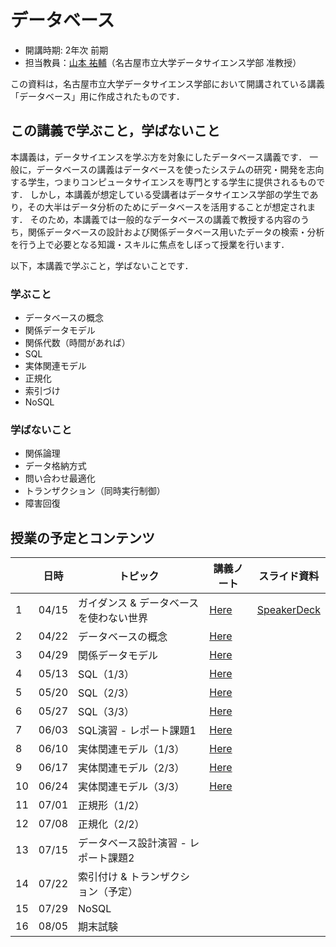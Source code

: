 # データベース

* 開講時期: 2年次 前期
* 担当教員：[山本 祐輔](https://hontolab.org/)（名古屋市立大学データサイエンス学部 准教授）

この資料は，名古屋市立大学データサイエンス学部において開講されている講義「データベース」用に作成されたものです．

<!--
本資料はオンライン上でも閲覧できますし，PDF資料として保存することも可能です．
PDF資料が欲しい方は[コチラ]()からダウンロードしてください．
-->


## この講義で学ぶこと，学ばないこと
本講義は，データサイエンスを学ぶ方を対象にしたデータベース講義です．
一般に，データベースの講義はデータベースを使ったシステムの研究・開発を志向する学生，つまりコンピュータサイエンスを専門とする学生に提供されるものです．
しかし，本講義が想定している受講者はデータサイエンス学部の学生であり，その大半はデータ分析のためにデータベースを活用することが想定されます．
そのため，本講義では一般的なデータベースの講義で教授する内容のうち，関係データベースの設計および関係データベース用いたデータの検索・分析を行う上で必要となる知識・スキルに焦点をしぼって授業を行います．

以下，本講義で学ぶこと，学ばないことです．


### 学ぶこと
* データベースの概念
* 関係データモデル
* 関係代数（時間があれば）
* SQL
* 実体関連モデル
* 正規化
* 索引づけ
* NoSQL

### 学ばないこと
* 関係論理
* データ格納方式
* 問い合わせ最適化
* トランザクション（同時実行制御）
* 障害回復


## 授業の予定とコンテンツ
| |  日時  | トピック | 講義ノート | スライド資料 |
| ---- | ---- | ---- | ---- | ---- |
| 1 | 04/15 | ガイダンス & データベースを使わない世界 | [Here](content/introduction/01.ipynb) | [SpeakerDeck](https://speakerdeck.com/trycycle/database-lecture-01) |
| 2 | 04/22 | データベースの概念 | [Here](content/concept-of-database/01.ipynb) |  |
| 3 | 04/29 | 関係データモデル | [Here](content/relational-data-model/01.ipynb) |  |
| 4 | 05/13 | SQL（1/3） | [Here](content/sql/01.ipynb) |  |
| 5 | 05/20 | SQL（2/3） | [Here](content/sql/02.ipynb) |  |
| 6 | 05/27 | SQL（3/3） | [Here](content/sql/03.ipynb) |  |
| 7 | 06/03 | SQL演習 - レポート課題1 | [Here](content/exercise/sql-exercise.ipynb) |  |
| 8 | 06/10 | 実体関連モデル（1/3） | [Here](content/er-model/01.ipynb) |  |
| 9 | 06/17 | 実体関連モデル（2/3）| [Here](content/er-model/02.ipynb) |  |
| 10 | 06/24 | 実体関連モデル（3/3） | [Here](content/er-model/03.ipynb) |  |
| 11 | 07/01 | 正規形（1/2） |  |  |
| 12 | 07/08 | 正規化（2/2） |  |  |
| 13 | 07/15 | データベース設計演習 - レポート課題2|  |  |
| 14 | 07/22 | 索引付け & トランザクション（予定） |  |  |
| 15 | 07/29 | NoSQL |  |  |
| 16 | 08/05 | 期末試験 |  |  |

